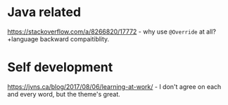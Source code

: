 # Java related
https://stackoverflow.com/a/8266820/17772 - why use `@Override` at all? +language backward compaitiblity.

# Self development
https://jvns.ca/blog/2017/08/06/learning-at-work/ - I don't agree on each and every word, but the theme's great.

